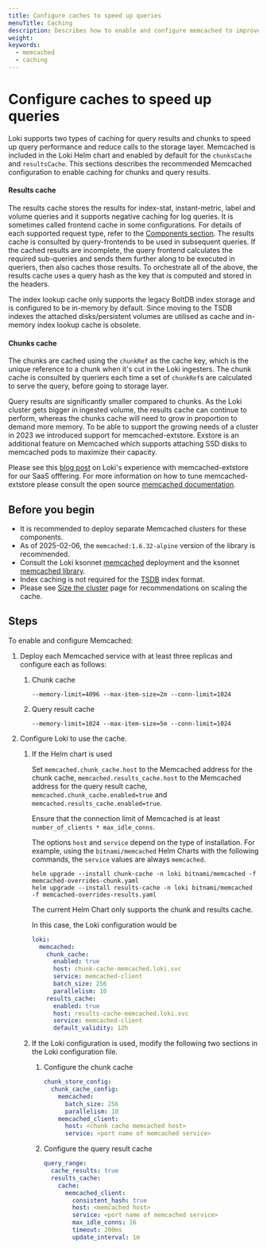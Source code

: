 ```yaml
---
title: Configure caches to speed up queries
menuTitle: Caching 
description: Describes how to enable and configure memcached to improve query performance. 
weight: 
keywords:
  - memcached
  - caching
---
```

# Configure caches to speed up queries

Loki supports two types of caching for query results and chunks to speed up query performance and reduce calls to the storage layer. Memcached is included in the Loki Helm chart and enabled by default for the `chunksCache` and `resultsCache`.
This sections describes the recommended Memcached configuration to enable caching for chunks and query results.

#### Results cache
The results cache stores the results for index-stat, instant-metric, label and volume queries and it supports negative caching for log queries. It is sometimes called frontend cache in some configurations. For details of each supported request type, refer to the [Components section](https://grafana.com/docs/loki/<LOKI_VERSION>//get-started/components).
The results cache is consulted by query-frontends to be used in subsequent queries. If the cached results are incomplete, the query frontend calculates the required sub-queries and sends them further along to be executed in queriers, then also caches those results.
To orchestrate all of the above, the results cache uses a query hash as the key that is computed and stored in the headers.

The index lookup cache only supports the legacy BoltDB index storage and is configured to be in-memory by default.
Since moving to the TSDB indexes the attached disks/persistent volumes are utilised as cache and in-memory index lookup cache is obsolete.

#### Chunks cache
The chunks are cached using the `chunkRef` as the cache key, which is the unique reference to a chunk when it's cut in the Loki ingesters.
The chunk cache is consulted by queriers each time a set of `chunkRef`s are calculated to serve the query, before going to storage layer.

Query results are significantly smaller compared to chunks. As the Loki cluster gets bigger in ingested volume, the results cache can continue to perform, whereas the chunks cache will need to grow in proportion to demand more memory.
To be able to support the growing needs of a cluster in 2023 we introduced support for memcached-extstore. Exstore is an additional feature on Memcached which supports attaching SSD disks to memcached pods to maximize their capacity.

Please see this [blog post](https://grafana.com/blog/2023/08/23/how-we-scaled-grafana-cloud-logs-memcached-cluster-to-50tb-and-improved-reliability/) on Loki's experience with memcached-extstore for our SaaS offfering.
For more information on how to tune memcached-extstore please consult the open source [memcached documentation](https://docs.memcached.org/advisories/grafanaloki/).

## Before you begin

- It is recommended to deploy separate Memcached clusters for these components.
- As of 2025-02-06, the `memcached:1.6.32-alpine` version of the library is recommended.
- Consult the Loki ksonnet [memcached](https://github.com/grafana/loki/blob/main/production/ksonnet/loki/memcached.libsonnet) deployment and the ksonnet [memcached library](https://github.com/grafana/jsonnet-libs/tree/master/memcached).
- Index caching is not required for the [TSDB](https://grafana.com/docs/loki/<LOKI_VERSION>/operations/storage/tsdb/#index-caching-not-required) index format.
- Please see [Size the cluster](https://grafana.com/docs/loki/<LOKI_VERSION>/setup/size/)  page for recommendations on scaling the cache.

## Steps

To enable and configure Memcached:

1. Deploy each Memcached service with at least three replicas and configure
   each as follows:
    1. Chunk cache 
       ```
       --memory-limit=4096 --max-item-size=2m --conn-limit=1024
       ```
    1. Query result cache
       ```
       --memory-limit=1024 --max-item-size=5m --conn-limit=1024
       ```

1. Configure Loki to use the cache.
    1. If the Helm chart is used

       Set `memcached.chunk_cache.host` to the Memcached address for the chunk cache, `memcached.results_cache.host` to the Memcached address for the query result cache, `memcached.chunk_cache.enabled=true` and `memcached.results_cache.enabled=true`. 
       
       Ensure that the connection limit of Memcached is at least `number_of_clients * max_idle_conns`.
       
       The options `host` and `service` depend on the type of installation. For example, using the `bitnami/memcached` Helm Charts with the following commands, the `service` values are always `memcached`.
       ```
       helm upgrade --install chunk-cache -n loki bitnami/memcached -f memcached-overrides-chunk.yaml
       helm upgrade --install results-cache -n loki bitnami/memcached -f memcached-overrides-results.yaml
       ```
       The current Helm Chart only supports the chunk and results cache.

       In this case, the Loki configuration would be
       ```yaml
       loki:
         memcached:
           chunk_cache:
             enabled: true
             host: chunk-cache-memcached.loki.svc
             service: memcached-client
             batch_size: 256
             parallelism: 10
           results_cache:
             enabled: true
             host: results-cache-memcached.loki.svc
             service: memcached-client
             default_validity: 12h
       ```
    1. If the Loki configuration is used, modify the following two sections in
       the Loki configuration file.
        1. Configure the chunk cache
           ```yaml
           chunk_store_config:
             chunk_cache_config:
               memcached:
                 batch_size: 256
                 parallelism: 10
               memcached_client:
                 host: <chunk cache memcached host>
                 service: <port name of memcached service>
           ```
        1. Configure the query result cache
           ```yaml
           query_range:
             cache_results: true
             results_cache:
               cache:
                 memcached_client:
                   consistent_hash: true
                   host: <memcached host>
                   service: <port name of memcached service>
                   max_idle_conns: 16
                   timeout: 200ms
                   update_interval: 1m
           ```